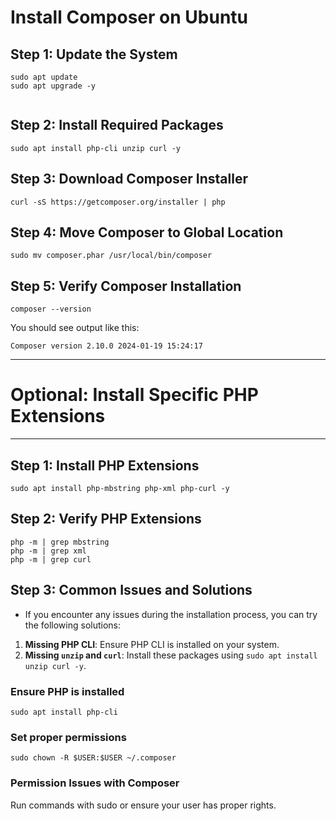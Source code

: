 # Install Composer on Ubuntu

## Step 1: Update the System

```
sudo apt update
sudo apt upgrade -y


```

## Step 2: Install Required Packages

```
sudo apt install php-cli unzip curl -y
```

## Step 3: Download Composer Installer

```
curl -sS https://getcomposer.org/installer | php
```

## Step 4: Move Composer to Global Location

```
sudo mv composer.phar /usr/local/bin/composer
```

## Step 5: Verify Composer Installation

```
composer --version
```

You should see output like this:

```
Composer version 2.10.0 2024-01-19 15:24:17
```

---

# Optional: Install Specific PHP Extensions

---

## Step 1: Install PHP Extensions

```
sudo apt install php-mbstring php-xml php-curl -y
```

## Step 2: Verify PHP Extensions

```
php -m | grep mbstring
php -m | grep xml
php -m | grep curl
```

## Step 3: Common Issues and Solutions

- If you encounter any issues during the installation process, you can try the following solutions:

1. **Missing PHP CLI**: Ensure PHP CLI is installed on your system.
2. **Missing `unzip` and `curl`**: Install these packages using `sudo apt install unzip curl -y`.

### Ensure PHP is installed

```
sudo apt install php-cli
```

### Set proper permissions

```
sudo chown -R $USER:$USER ~/.composer
```

### Permission Issues with Composer

Run commands with sudo or ensure your user has proper rights.
